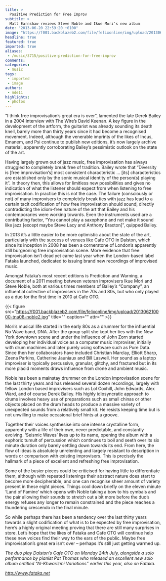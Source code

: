 ```yaml
---
title: >
  Positive Prediction for Free Improv
subtitle: >
  Matt Earnshaw reviews Steve Noble and Ikue Mori’s new album
date: "2013-06-20 22:59:20 +0100"
image: "https://f001.backblazeb2.com/file/felixonline/img/upload/201306210000-tna08-noble1.jpg"
headline: true
featured: true
imported: true
aliases:
 - /music/3715/positive-prediction-for-free-improv
comments:
categories:
 - music
tags:
 - imported
 - image
authors:
 - mde11
highlights:
 - photos
---
```


"I think free improvisation’s great era is over”, lamented the late Derek Bailey in a 2004 interview with The Wire’s David Keenan. A key figure in the development of the artform, the guitarist was already sounding its death knell, barely more than thirty years since it had become a recognised movement. Indeed, although the venerable imprints of the likes of Incus, Emanem, and Psi continue to publish new editions, it’s now largely archive material, apparently corroborating Bailey’s pessimistic outlook on the state of the art.

Having largely grown out of jazz music, free improvisation has always struggled to completely break free of tradition. Bailey wrote that “Diversity is [free improvisation’s] most consistent characteristic … [its] characteristics are established only by the sonic musical identity of the person(s) playing it”. In theory then, this allows for limitless new possibilities and gives no indication of what the listener should expect from when listening to free improvisation. In practice this is not the case. The failure (consciously or not) of many improvisers to completely break ties with jazz has lead to a certain tacit codification of how free improvisation should sound, directly contradicting the idiom-free nature of the art that Bailey and his contemporaries were working towards. Even the instruments used are a contributing factor, “You cannot play a saxophone and not make it sound like jazz [except maybe Steve Lacy and Anthony Braxton]”, quipped Bailey.

In 2013 it’s a little easier to be more optimistic about the state of the art, particularly with the success of venues like Cafe OTO in Dalston, which since its inception in 2008 has been a cornerstone of London’s apparently still burgeoning free improvisation scene. More evidence that free improvisation isn’t dead yet came last year when the London-based label Fataka launched, dedicated to issuing brand new recordings of improvised music.

Amongst Fataka’s most recent editions is Prediction and Warning, a document of a 2011 meeting between veteran improvisers Ikue Mori and Steve Noble, both at various times members of Bailey’s “Company”, an influential collective of improvisers in the 70s and 80s, but who only played as a duo for the first time in 2010 at Cafe OTO.

{{< figure src="https://f001.backblazeb2.com/file/felixonline/img/upload/201306210000-tna08-noble2.jpg" title="" caption="" attr="" >}}

Mori’s musical life started in the early 80s as a drummer for the influential No Wave band, DNA. After the group split she kept her ties with the New York downtown scene and under the influence of John Zorn started developing her individual voice as a computer music improviser, initially with drum machines and later purely using software such as Pure Data. Since then her collaborators have included Christian Marclay, Elliott Sharp, Zeena Parkins, Catherine Jauniaux and Bill Laswell. Her sound as a laptop improviser is typically percussive, granular, glitchy, and fractured but in its more placid moments draws influence from drone and ambient music.

Noble has been a mainstay drummer on the London improvisation scene for the last thirty years and has released several dozen recordings, largely with fellow London based improvisers such as Lol Coxhill, John Edwards, Alex Ward, and of course Derek Bailey. His highly idiosyncratic approach to drums involves heavy use of preparations such as small chinas or other objects placed on the drum heads to produce a massive variety of unexpected sounds from a relatively small kit. He resists keeping time but is not unwilling to make occasional brief hints at a groove.

Together their voices synthesise into one intense crystalline form, apparently with a life of their own, never predictable, and constantly evolving. ‘Seismic Waves’ lives up to its name, opening the album with a euphoric tumult of percussion which continues to boil and seeth over its six minute duration only barely settling down towards its end. From here, the flow of ideas is absolutely unrelenting and largely resistant to description in words or comparison with existing improvisers. This is precisely the hallmark of a piece of excellent and refreshing free improvisation.

Some of the busier pieces could be criticised for having little to differentiate them, although with repeated listenings their abstract nature does start to become more decipherable, and one can recognise sheer amount of variety present in these eight pieces. Things cool down briefly on the eleven minute ‘Land of Famine’ which opens with Noble taking a bow to his cymbals and the pair allowing their sounds to stretch out a bit more before the duo’s energy refuses any longer to remain constrained and the piece reaches a thundering crescendo in the final minute.

So while perhaps there has been a tendency over the last thirty years towards a slight codification of what is to be expected by free improvisation, here’s a highly original meeting proving that there are still many surprises in store. Let’s hope that the likes of Fataka and Cafe OTO will continue help these new voices find their way to the ears of the public. Maybe free improvisation’s great era isn’t over – perhaps it’s still just getting warmed up.

_The duo play Dalston’s Cafe OTO on Monday 24th July, alongside a solo performance by pianist Pat Thomas who released an excellent new solo album entitled “Al-Khwarizmi Variations” earlier this year, also on Fataka._

_<http://www.fataka.net>_
